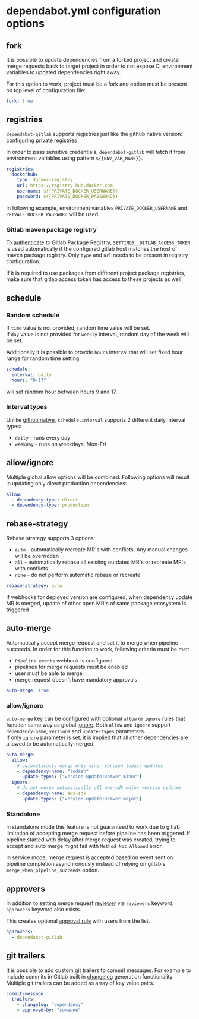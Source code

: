 # dependabot.yml configuration options

## fork

It is possible to update dependencies from a forked project and create merge requests back to target project in order to not expose CI environment variables to updated dependencies right away.

For this option to work, project must be a fork and option must be present on top level of configuration file:

```yml
fork: true
```

## registries

`dependabot-gitlab` supports registries just like the github native version: [configuring private registries](https://docs.github.com/en/code-security/supply-chain-security/keeping-your-dependencies-updated-automatically/configuration-options-for-dependency-updates#configuration-options-for-private-registries)

In order to pass sensitive credentials, `dependabot-gitlab` will fetch it from environment variables using pattern `${{ENV_VAR_NAME}}`.

```yml
registries:
  dockerhub:
    type: docker-registry
    url: https://registry.hub.docker.com
    username: ${{PRIVATE_DOCKER_USERNAME}}
    password: ${{PRIVATE_DOCKER_PASSWORD}}
```

In following example, environment variables `PRIVATE_DOCKER_USERNAME` and `PRIVATE_DOCKER_PASSWORD` will be used.

### Gitlab maven package registry

To [authenticate](https://docs.gitlab.com/ee/user/packages/maven_repository/#authenticate-with-a-personal-access-token-in-maven) to Gitlab Package Registry, `SETTINGS__GITLAB_ACCESS_TOKEN` is used automatically if the configured gitlab host matches the host of maven package registry. Only `type` and `url` needs to be present in registry configuration.

If it is required to use packages from different project package registries, make sure that gitlab access token has access to these projects as well.

## schedule

### Random schedule

If `time` value is not provided, random time value will be set. \
If `day` value is not provided for `weekly` interval, random day of the week will be set.

Additionally it is possible to provide `hours` interval that will set fixed hour range for random time setting:

```yml
schedule:
  interval: daily
  hours: "9-17"
```

will set random hour between hours 9 and 17.

### Interval types

Unlike [github native](https://docs.github.com/en/code-security/supply-chain-security/keeping-your-dependencies-updated-automatically/configuration-options-for-dependency-updates#scheduleinterval), `schedule.interval` supports 2 different daily interval types:

* `daily` - runs every day
* `weekday` - runs on weekdays, Mon-Fri

## allow/ignore

Multiple global allow options will be combined. Following options will result in updating only direct production dependencies:

```yml
allow:
  - dependency-type: direct
  - dependency-type: production
```

## rebase-strategy

Rebase strategy supports 3 options:

* `auto` - automatically recreate MR's with conflicts. Any manual changes will be overridden
* `all` - automatically rebase all existing outdated MR's or recreate MR's with conflicts
* `none` - do not perform automatic rebase or recreate

```yml
rebase-strategy: auto
```

If webhooks for deployed version are configured, when dependency update MR is merged, update of other open MR's of same package ecosystem is triggered

## auto-merge

Automatically accept merge request and set it to merge when pipeline succeeds. In order for this function to work, following criteria must be met:

* `Pipeline events` webhook is configured
* pipelines for merge requests must be enabled
* user must be able to merge
* merge request doesn't have mandatory approvals

```yml
auto-merge: true
```

### allow/ignore

`auto-merge` key can be configured with optional `allow` or `ignore` rules that function same way as global [ignore](https://docs.github.com/en/code-security/supply-chain-security/keeping-your-dependencies-updated-automatically/configuration-options-for-dependency-updates#ignore). Both `allow` and `ignore` support `dependency-name`, `versions` and `update-types` parameters.\
If only `ignore` parameter is set, it is implied that all other dependencies are allowed to be automatically merged.

```yml
auto-merge:
  allow:
    # automatically merge only minor version lodash updates
    - dependency-name: "lodash"
      update-types: ["version-update:semver-minor"]
  ignore:
    # do not merge automatically all aws-sdk major version updates
    - dependency-name: aws-sdk
      update-types: ["version-update:semver-major"]
```

### Standalone

In standalone mode this feature is not guaranteed to work due to gitlab limitation of accepting merge request before pipeline has been triggered. If pipeline
started with delay after merge request was created, trying to accept and auto merge might fail with `Method Not Allowed` error.

In service mode, merge request is accepted based on event sent on pipeline completion asynchronously instead of relying on gitlab's `merge_when_pipeline_succeeds` option.

## approvers

In addition to setting merge request [reviewer](https://docs.gitlab.com/ee/user/project/merge_requests/getting_started.html#reviewer) via `reviewers` keyword, `approvers` keyword also exists.

This creates optional [approval rule](https://docs.gitlab.com/ee/user/project/merge_requests/approvals/) with users from the list.

```yml
approvers:
  - dependabot-gitlab
```

## git trailers

It is possible to add custom git trailers to commit messages. For example to include commits in Gitlab built in [changelog](https://docs.gitlab.com/ee/api/repositories.html#add-changelog-data-to-a-changelog-file) generation functionality. Multiple git trailers can be added as array of key value pairs.

```yml
commit-message:
  trailers:
    - changelog: "dependency"
    - approved-by: "someone"
```

